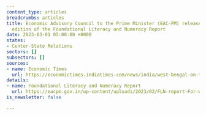 ```yaml
---
content_type: articles
breadcrumbs: articles
title: Economic Advisory Council to the Prime Minister (EAC-PM) releases the second
  edition of the Foundational Literacy and Numeracy Report
date: 2023-03-01 05:00:00 +0000
states:
- Center-State Relations
sectors: []
subsectors: []
sources:
- name: Economic Times
  url: https://economictimes.indiatimes.com/news/india/west-bengal-on-top-uttar-pradesh-at-bottom-of-index-for-literacy-among-children-below-10-years/articleshow/98206090.cms
details:
- name: Foundational Literacy and Numeracy Report
  url: https://eacpm.gov.in/wp-content/uploads/2023/02/FLN-report-For-Web.pdf
is_newsletter: false

---
```

